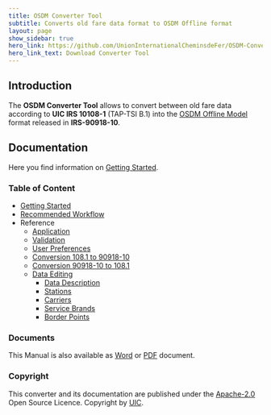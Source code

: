 ```yaml
---
title: OSDM Converter Tool
subtitle: Converts old fare data format to OSDM Offline format
layout: page
show_sidebar: true
hero_link: https://github.com/UnionInternationalCheminsdeFer/OSDM-Converter/releases/download/1.7/converter.1.7.zip
hero_link_text: Download Converter Tool
---
```


## Introduction

The **OSDM Converter Tool** allows to convert between old fare data according to **UIC IRS 10108-1** (TAP-TSI B.1) into the [OSDM Offline Model](https://unioninternationalcheminsdefer.github.io/OSDM/spec/) format released in
**IRS-90918-10**.

## Documentation

Here you find information on [Getting Started](html/gettingstarted/gettingstarted.html).

### Table of Content

- [Getting Started](html/gettingstarted/gettingstarted.html)
- [Recommended Workflow](html/gettingstarted/recommendedWorkflow.html)
- Reference
  - [Application](html/reference/application.html)
  - [Validation](html/reference/validation.html)
  - [User Preferences](html/reference/userPreferences.html)
  - [Conversion 108.1 to 90918-10](html/reference/conversionl2g.html)
  - [Conversion 90918-10 to 108.1](html/reference/conversiong2l.html)
  - [Data Editing](html/reference/data_editing.html)
    - [Data Description](html/reference/datadescription.html)
    - [Stations](html/reference/data_stationcodes.html)
    - [Carriers](html/reference/data_companycodes.html)
    - [Service Brands](html/reference/data_servicebrandcodes.html)
    - [Border Points](html/reference/data_borderpoints.html)

### Documents

This Manual is also available as [Word](html/gettingstarted/OSDM-Converter-Manual.docx) or
[PDF](html/gettingstarted/OSDM-Converter-Manual.pdf) document.

### Copyright

This converter and its documentation are published under the [Apache-2.0](https://www.apache.org/licenses/LICENSE-2.0.html) Open Source Licence. Copyright by [UIC](https://www.uic.org).
